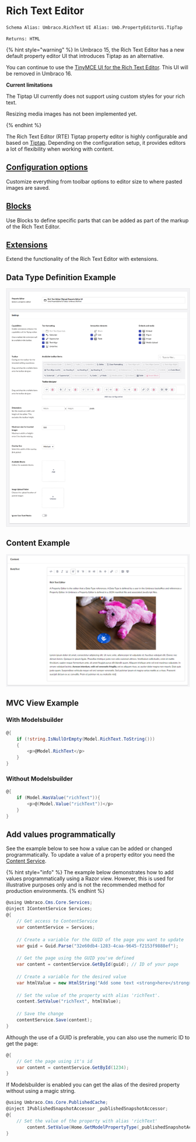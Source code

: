 # Rich Text Editor

`Schema Alias: Umbraco.RichText` `UI Alias: Umb.PropertyEditorUi.TipTap`

`Returns: HTML`

{% hint style="warning" %}
In Umbraco 15, the Rich Text Editor has a new default property editor UI that introduces Tiptap as an alternative.

You can continue to use the [TinyMCE UI for the Rich Text Editor](../rich-text-editor-tinymce/). This UI will be removed in Umbraco 16.

**Current limitations**

The Tiptap UI currently does not support using custom styles for your rich text.

Resizing media images has not been implemented yet.

{% endhint %}

The Rich Text Editor (RTE) Tiptap property editor is highly configurable and based on [Tiptap](https://tiptap.dev/). Depending on the configuration setup, it provides editors a lot of flexibility when working with content.

## [Configuration options](configuration.md)

Customize everything from toolbar options to editor size to where pasted images are saved.

## [Blocks](blocks.md)

Use Blocks to define specific parts that can be added as part of the markup of the Rich Text Editor.

## [Extensions](extensions.md)

Extend the functionality of the Rich Text Editor with extensions.

## Data Type Definition Example

![Rich Text Editor - Data Type](images/rte-tiptap-datatypedefinition.png)

## Content Example

![Rich Text Editor - Content Example](images/rte-tiptap-contentexample.png)

## MVC View Example

### With Modelsbuilder

```csharp
@{
    if (!string.IsNullOrEmpty(Model.RichText.ToString()))
    {
        <p>@Model.RichText</p>
    }
}
```

### Without Modelsbuilder

```csharp
@{
    if (Model.HasValue("richText")){
        <p>@(Model.Value("richText"))</p>
    }
}
```

## Add values programmatically

See the example below to see how a value can be added or changed programmatically. To update a value of a property editor you need the [Content Service](https://apidocs.umbraco.com/v14/csharp/api/Umbraco.Cms.Core.Services.ContentService.html).

{% hint style="info" %}
The example below demonstrates how to add values programmatically using a Razor view. However, this is used for illustrative purposes only and is not the recommended method for production environments.
{% endhint %}

```csharp
@using Umbraco.Cms.Core.Services;
@inject IContentService Services;
@{
    // Get access to ContentService
    var contentService = Services;

    // Create a variable for the GUID of the page you want to update
    var guid = Guid.Parse("32e60db4-1283-4caa-9645-f2153f9888ef");

    // Get the page using the GUID you've defined
    var content = contentService.GetById(guid); // ID of your page

    // Create a variable for the desired value
    var htmlValue = new HtmlString("Add some text <strong>here</strong>");

    // Set the value of the property with alias 'richText'.
    content.SetValue("richText", htmlValue);

    // Save the change
    contentService.Save(content);
}
```

Although the use of a GUID is preferable, you can also use the numeric ID to get the page:

```csharp
@{
    // Get the page using it's id
    var content = contentService.GetById(1234);
}
```

If Modelsbuilder is enabled you can get the alias of the desired property without using a magic string.

```csharp
@using Umbraco.Cms.Core.PublishedCache;
@inject IPublishedSnapshotAccessor _publishedSnapshotAccessor;
@{
    // Set the value of the property with alias 'richText'
        content.SetValue(Home.GetModelPropertyType(_publishedSnapshotAccessor, x => x.RichText).Alias, "Add some text <strong>here</strong>");
}
```

